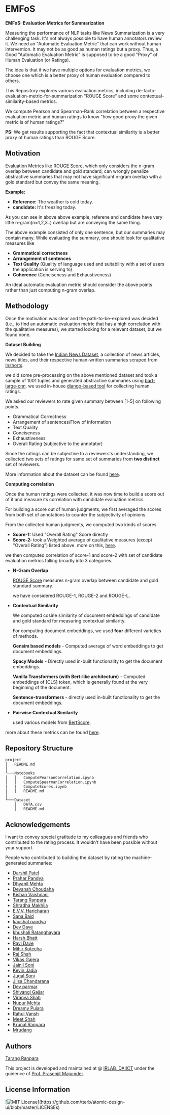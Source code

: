 
# EMFoS

**EMFoS: Evaluation Metrics for Summarization** 

Measuring the performance of NLP tasks like News Summarization is a very challenging task. It's not always possible to have human annotators review it. We need an "Automatic Evaluation Metric" that can work without human intervention. It may not be as good as human ratings but a proxy. Thus, a Good "Automatic Evaluation Metric" is supposed to be a good "Proxy" of Human Evaluation (or Ratings). 

The idea is that if we have multiple options for evaluation metrics, we choose one which is a better proxy of human evaluation compared to others.  

This Repository explores various evaluation metrics, including de-facto-evaluation-metric-for-summarization "ROUGE Score" and some contextual-similarity-based metrics. 

We compute Pearson and Spearman-Rank correlation between a respective evaluation metric and human ratings to know "how good proxy the given metric is of human ratings?"

**PS:** We get results supporting the fact that contextual similarity is a better proxy of human ratings than ROUGE Score. 
## Motivation

Evaluation Metrics like [ROUGE Score](https://aclanthology.org/W04-1013/), which only considers the n-gram overlap between candidate and gold standard, can wrongly penalize abstractive summaries that may not have significant n-gram overlap with a gold standard but convey the same meaning.

**Example:** 

- **Reference:** The weather is cold today.
- **candidate:** It's freezing today. 

As you can see in above above example, referene and candidate have very little n-gram(n=1,2,3..) overlap but are conveying the same thing. 

The above example consisted of only one sentence, but our summaries may contain many. While evaluating the summary, one should look for qualitative measures like 
- **Grammatical correctness** 
- **Arrangement of sentences** 
- **Text Quality** (Quality of language used and suitability with a set of users the application is serving to)
- **Coherence** (Conciseness and Exhaustiveness)

An ideal automatic evaluation metric should consider the above points rather than just computing n-gram overlap.  


## Methodology

Once the motivation was clear and the path-to-be-explored was decided (i.e., to find an automatic evaluation metric that has a high correlation with the qualitative measures), we started looking for a relevant dataset, but we found none. 

**Dataset Building** 

We decided to take the [Indian News Dataset](https://www.kaggle.com/datasets/sunnysai12345/news-summary), a collection of news articles, news titles, and their respective human-written summaries scraped from [Inshorts](https://www.inshorts.com/).

we did some pre-processing on the above mentioned dataset and took a sample of 1001 tuples and generated abstractive summaries using [bart-large-cnn](https://huggingface.co/facebook/bart-large-cnn). we used in-house [django-based tool](https://github.com/TarangRanpara/SummaryAnnotatorTool) for collecting human ratings. 

We asked our reviewers to rate given summary between [1-5] on following points. 

-  Grammatical Correctness
-  Arrangement of sentences/Flow of information
-  Text Quality
-  Conciseness
-  Exhaustiveness
-  Overall Rating (subjective to the annotator)

Since the ratings can be subjective to a reviewers's understanding, we collected two sets of ratings for same set of summaries from **two distinct** set of reviewers. 

More information about the dataset can be found [here](). 
        

**Computing correlation**

Once the human ratings were collected, it was now time to build a score out of it and measure its correlation with candidate evaluation metrics.  

For building a score out of human judgments, we first averaged the scores from both set of annotations to counter the subjectivity of opinions.

From the collected human judgments, we computed two kinds of scores. 

- **Score-1:** Used "Overall Rating" Score directly
- **Score-2:** took a Weighted average of qualitative measures (except "Overall Rating") listed above. more on this, [here](). 

we then computed correlation of score-1 and score-2 with set of candidate evaluation metrics falling broadly into 3 categories. 

- **N-Gram Overlap**
    
    [ROUGE Score](https://aclanthology.org/W04-1013/) measures n-gram overlap between candidate and gold standard summary. 

    we have considered ROUGE-1, ROUGE-2 and ROUGE-L.  
- **Contextual Similarity** 

    We computed cosine similarity of document embeddings of candidate and gold standard for measuring contextual similarity. 


    For computing document embeddings, we used **four** different varieties of methods. 
    
    **Gensim based models** -  Computed average of word embeddings to get document embeddings.
    
    **Spacy Models** - Directly used in-built functionality to get the document embeddings. 
    
    **Vanilla Transformers (with Bert-like architecture)** - Computed embeddings of [CLS] token, which is generally found at the very beginning of the document.  
    
    **Sentence-transformers** - directly used in-built functionality to get the document embeddings.

- **Pairwise Contextual Similarity** 

    used various models from [BertScore](https://github.com/Tiiiger/bert_score). 

more about these metrics can be found [here](). 
## Repository Structure

```
project
│   README.md  
│
└───Notebooks 
│   │   ComputePearsonCorrelation.ipynb
│   │   ComputeSpearmanCorrelation.ipynb
|   |   ComputeScores.ipynb
|   |   README.md
│   
└───Dataset
    │   DATA.csv
    │   README.md  
```
## Acknowledgements

I want to convey special gratitude to my colleagues and friends who contributed to the rating process. It wouldn't have been possible without your support.  

People who contributed to building the dataset by rating the machine-generated summaries:
 - [Darshil Patel]()
 - [Prahar Pandya]()
 - [Dhyanil Mehta]()
 - [Devansh Choudaha]()
 - [Kishan Vaishnani]()
 - [Tarang Ranpara]()
 - [Shradha Makhija]()
 - [E.V.V. Haricharan]()
 - [Sana Baid]()
 - [kaushal pandya]()
 - [Dev Dave]()
 - [khushali Ratanghayara]()
 - [Harsh Bhatt]()
 - [Ravi Dave]()
 - [Mihir Kotecha]()
 - [Raj Shah]()
 - [Vikas Gajera]()
 - [Jainil Soni]()
 - [Kevin Jadia]()
 - [Jugal Soni]()
 - [Jilsa Chandarana]() 
 - [Dev parmar]()
 - [Shivangi Gajjar]()
 - [Viranya Shah]()
 - [Nupur Mehta]()
 - [Dreamy Pujara]()
 - [Rahul Vansh]()
 - [Meet Shah]()
 - [Krunal Ranpara]()
 - [Mrudang]() 



## Authors

[Tarang Ranpara](https://in.linkedin.com/in/tarangranpara)

This project is developed and maintained at @ [IRLAB, DAIICT](http://irlab.daiict.ac.in/) under the guidence of [Prof. Prasenjit Majumder](https://in.linkedin.com/in/prasenjit-majumder-15a74720).  
## License Information

[![MIT License](https://img.shields.io/apm/l/atomic-design-ui.svg?)](https://github.com/tterb/atomic-design-ui/blob/master/LICENSEs)
